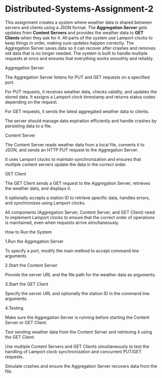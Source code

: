 # Distributed-Systems-Assignment-2

This assignment creates a system where weather data is shared between servers and clients using a JSON format. The **Aggregation Server** gets updates from **Content Servers** and provides the weather data to **GET Clients** when they ask for it. All parts of the system use Lamport clocks to keep things in order, making sure updates happen correctly. The Aggregation Server saves data so it can recover after crashes and removes old data that is no longer needed. The system is built to handle multiple requests at once and ensures that everything works smoothly and reliably.


Aggregation Server

The Aggregation Server listens for PUT and GET requests on a specified port.

For PUT requests, it receives weather data, checks validity, and updates the stored data. It assigns a Lamport clock timestamp and returns status codes depending on the request.

For GET requests, it sends the latest aggregated weather data to clients.

The server should manage data expiration efficiently and handle crashes by persisting data to a file.


Content Server

The Content Server reads weather data from a local file, converts it to JSON, and sends an HTTP PUT request to the Aggregation Server.

It uses Lamport clocks to maintain synchronization and ensures that multiple content servers update the data in the correct order.


GET Client

The GET Client sends a GET request to the Aggregation Server, retrieves the weather data, and displays it.

It optionally accepts a station ID to retrieve specific data, handles errors, and synchronizes using Lamport clocks.

All components (Aggregation Server, Content Server, and GET Client) need to implement Lamport clocks to ensure that the correct order of operations is maintained, even when requests arrive simultaneously.


 How to Run the System

 1.Run the Aggregation Server

   To specify a port, modify the main method to accept command line arguments

 2.Start the Content Server

   Provide the server URL and the file path for the weather data as arguments.

 3.Start the GET Client

   Specify the server URL and optionally the station ID in the command line arguments.

 4.Testing

   Make sure the Aggregation Server is running before starting the Content Server or GET Client.

   Test sending weather data from the Content Server and retrieving it using the GET Client.

   Use multiple Content Servers and GET Clients simultaneously to test the handling of Lamport clock synchronization and concurrent PUT/GET requests.
   
   Simulate crashes and ensure the Aggregation Server recovers data from the file.


